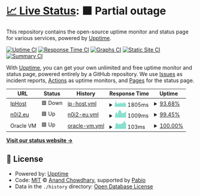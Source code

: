# [📈 Live Status](https://n0i2.github.io/upptime): <!--live status--> **🟧 Partial outage**

This repository contains the open-source uptime monitor and status page for various services, powered by [Upptime](https://github.com/upptime/upptime).

[![Uptime CI](https://github.com/n0i2/upptime/workflows/Uptime%20CI/badge.svg)](https://github.com/n0i2/upptime/actions?query=workflow%3A%22Uptime+CI%22)
[![Response Time CI](https://github.com/n0i2/upptime/workflows/Response%20Time%20CI/badge.svg)](https://github.com/n0i2/upptime/actions?query=workflow%3A%22Response+Time+CI%22)
[![Graphs CI](https://github.com/n0i2/upptime/workflows/Graphs%20CI/badge.svg)](https://github.com/n0i2/upptime/actions?query=workflow%3A%22Graphs+CI%22)
[![Static Site CI](https://github.com/n0i2/upptime/workflows/Static%20Site%20CI/badge.svg)](https://github.com/n0i2/upptime/actions?query=workflow%3A%22Static+Site+CI%22)
[![Summary CI](https://github.com/n0i2/upptime/workflows/Summary%20CI/badge.svg)](https://github.com/n0i2/upptime/actions?query=workflow%3A%22Summary+CI%22)

With [Upptime](https://upptime.js.org), you can get your own unlimited and free uptime monitor and status page, powered entirely by a GitHub repository. We use [Issues](https://github.com/n0i2/upptime/issues) as incident reports, [Actions](https://github.com/n0i2/upptime/actions) as uptime monitors, and [Pages](https://n0i2.github.io/upptime) for the status page.

<!--start: status pages-->
<!-- This summary is generated by Upptime (https://github.com/upptime/upptime) -->
<!-- Do not edit this manually, your changes will be overwritten -->
<!-- prettier-ignore -->
| URL | Status | History | Response Time | Uptime |
| --- | ------ | ------- | ------------- | ------ |
| <img alt="" src="https://icons.duckduckgo.com/ip3/www.iphost.net.ico" height="13"> [IpHost](https://www.iphost.net) | 🟥 Down | [ip-host.yml](https://github.com/n0i2/upptime/commits/HEAD/history/ip-host.yml) | <details><summary><img alt="Response time graph" src="./graphs/ip-host/response-time-week.png" height="20"> 1805ms</summary><br><a href="https://n0i2.github.io/upptime/history/ip-host"><img alt="Response time 1829" src="https://img.shields.io/endpoint?url=https%3A%2F%2Fraw.githubusercontent.com%2Fn0i2%2Fupptime%2FHEAD%2Fapi%2Fip-host%2Fresponse-time.json"></a><br><a href="https://n0i2.github.io/upptime/history/ip-host"><img alt="24-hour response time 1865" src="https://img.shields.io/endpoint?url=https%3A%2F%2Fraw.githubusercontent.com%2Fn0i2%2Fupptime%2FHEAD%2Fapi%2Fip-host%2Fresponse-time-day.json"></a><br><a href="https://n0i2.github.io/upptime/history/ip-host"><img alt="7-day response time 1805" src="https://img.shields.io/endpoint?url=https%3A%2F%2Fraw.githubusercontent.com%2Fn0i2%2Fupptime%2FHEAD%2Fapi%2Fip-host%2Fresponse-time-week.json"></a><br><a href="https://n0i2.github.io/upptime/history/ip-host"><img alt="30-day response time 1904" src="https://img.shields.io/endpoint?url=https%3A%2F%2Fraw.githubusercontent.com%2Fn0i2%2Fupptime%2FHEAD%2Fapi%2Fip-host%2Fresponse-time-month.json"></a><br><a href="https://n0i2.github.io/upptime/history/ip-host"><img alt="1-year response time 1829" src="https://img.shields.io/endpoint?url=https%3A%2F%2Fraw.githubusercontent.com%2Fn0i2%2Fupptime%2FHEAD%2Fapi%2Fip-host%2Fresponse-time-year.json"></a></details> | <details><summary><a href="https://n0i2.github.io/upptime/history/ip-host">93.68%</a></summary><a href="https://n0i2.github.io/upptime/history/ip-host"><img alt="All-time uptime 98.68%" src="https://img.shields.io/endpoint?url=https%3A%2F%2Fraw.githubusercontent.com%2Fn0i2%2Fupptime%2FHEAD%2Fapi%2Fip-host%2Fuptime.json"></a><br><a href="https://n0i2.github.io/upptime/history/ip-host"><img alt="24-hour uptime 91.63%" src="https://img.shields.io/endpoint?url=https%3A%2F%2Fraw.githubusercontent.com%2Fn0i2%2Fupptime%2FHEAD%2Fapi%2Fip-host%2Fuptime-day.json"></a><br><a href="https://n0i2.github.io/upptime/history/ip-host"><img alt="7-day uptime 93.68%" src="https://img.shields.io/endpoint?url=https%3A%2F%2Fraw.githubusercontent.com%2Fn0i2%2Fupptime%2FHEAD%2Fapi%2Fip-host%2Fuptime-week.json"></a><br><a href="https://n0i2.github.io/upptime/history/ip-host"><img alt="30-day uptime 80.76%" src="https://img.shields.io/endpoint?url=https%3A%2F%2Fraw.githubusercontent.com%2Fn0i2%2Fupptime%2FHEAD%2Fapi%2Fip-host%2Fuptime-month.json"></a><br><a href="https://n0i2.github.io/upptime/history/ip-host"><img alt="1-year uptime 98.40%" src="https://img.shields.io/endpoint?url=https%3A%2F%2Fraw.githubusercontent.com%2Fn0i2%2Fupptime%2FHEAD%2Fapi%2Fip-host%2Fuptime-year.json"></a></details>
| <img alt="" src="https://icons.duckduckgo.com/ip3/n0i2.eu.ico" height="13"> [n0i2.eu](https://n0i2.eu) | 🟩 Up | [n0i2-eu.yml](https://github.com/n0i2/upptime/commits/HEAD/history/n0i2-eu.yml) | <details><summary><img alt="Response time graph" src="./graphs/n0i2-eu/response-time-week.png" height="20"> 1009ms</summary><br><a href="https://n0i2.github.io/upptime/history/n0i2-eu"><img alt="Response time 1125" src="https://img.shields.io/endpoint?url=https%3A%2F%2Fraw.githubusercontent.com%2Fn0i2%2Fupptime%2FHEAD%2Fapi%2Fn0i2-eu%2Fresponse-time.json"></a><br><a href="https://n0i2.github.io/upptime/history/n0i2-eu"><img alt="24-hour response time 996" src="https://img.shields.io/endpoint?url=https%3A%2F%2Fraw.githubusercontent.com%2Fn0i2%2Fupptime%2FHEAD%2Fapi%2Fn0i2-eu%2Fresponse-time-day.json"></a><br><a href="https://n0i2.github.io/upptime/history/n0i2-eu"><img alt="7-day response time 1009" src="https://img.shields.io/endpoint?url=https%3A%2F%2Fraw.githubusercontent.com%2Fn0i2%2Fupptime%2FHEAD%2Fapi%2Fn0i2-eu%2Fresponse-time-week.json"></a><br><a href="https://n0i2.github.io/upptime/history/n0i2-eu"><img alt="30-day response time 1163" src="https://img.shields.io/endpoint?url=https%3A%2F%2Fraw.githubusercontent.com%2Fn0i2%2Fupptime%2FHEAD%2Fapi%2Fn0i2-eu%2Fresponse-time-month.json"></a><br><a href="https://n0i2.github.io/upptime/history/n0i2-eu"><img alt="1-year response time 1103" src="https://img.shields.io/endpoint?url=https%3A%2F%2Fraw.githubusercontent.com%2Fn0i2%2Fupptime%2FHEAD%2Fapi%2Fn0i2-eu%2Fresponse-time-year.json"></a></details> | <details><summary><a href="https://n0i2.github.io/upptime/history/n0i2-eu">99.45%</a></summary><a href="https://n0i2.github.io/upptime/history/n0i2-eu"><img alt="All-time uptime 99.57%" src="https://img.shields.io/endpoint?url=https%3A%2F%2Fraw.githubusercontent.com%2Fn0i2%2Fupptime%2FHEAD%2Fapi%2Fn0i2-eu%2Fuptime.json"></a><br><a href="https://n0i2.github.io/upptime/history/n0i2-eu"><img alt="24-hour uptime 100.00%" src="https://img.shields.io/endpoint?url=https%3A%2F%2Fraw.githubusercontent.com%2Fn0i2%2Fupptime%2FHEAD%2Fapi%2Fn0i2-eu%2Fuptime-day.json"></a><br><a href="https://n0i2.github.io/upptime/history/n0i2-eu"><img alt="7-day uptime 99.45%" src="https://img.shields.io/endpoint?url=https%3A%2F%2Fraw.githubusercontent.com%2Fn0i2%2Fupptime%2FHEAD%2Fapi%2Fn0i2-eu%2Fuptime-week.json"></a><br><a href="https://n0i2.github.io/upptime/history/n0i2-eu"><img alt="30-day uptime 99.52%" src="https://img.shields.io/endpoint?url=https%3A%2F%2Fraw.githubusercontent.com%2Fn0i2%2Fupptime%2FHEAD%2Fapi%2Fn0i2-eu%2Fuptime-month.json"></a><br><a href="https://n0i2.github.io/upptime/history/n0i2-eu"><img alt="1-year uptime 99.50%" src="https://img.shields.io/endpoint?url=https%3A%2F%2Fraw.githubusercontent.com%2Fn0i2%2Fupptime%2FHEAD%2Fapi%2Fn0i2-eu%2Fuptime-year.json"></a></details>
| <img alt="" src="https://icons.duckduckgo.com/ip3/null.ico" height="13"> Oracle VM | 🟩 Up | [oracle-vm.yml](https://github.com/n0i2/upptime/commits/HEAD/history/oracle-vm.yml) | <details><summary><img alt="Response time graph" src="./graphs/oracle-vm/response-time-week.png" height="20"> 103ms</summary><br><a href="https://n0i2.github.io/upptime/history/oracle-vm"><img alt="Response time 112" src="https://img.shields.io/endpoint?url=https%3A%2F%2Fraw.githubusercontent.com%2Fn0i2%2Fupptime%2FHEAD%2Fapi%2Foracle-vm%2Fresponse-time.json"></a><br><a href="https://n0i2.github.io/upptime/history/oracle-vm"><img alt="24-hour response time 110" src="https://img.shields.io/endpoint?url=https%3A%2F%2Fraw.githubusercontent.com%2Fn0i2%2Fupptime%2FHEAD%2Fapi%2Foracle-vm%2Fresponse-time-day.json"></a><br><a href="https://n0i2.github.io/upptime/history/oracle-vm"><img alt="7-day response time 103" src="https://img.shields.io/endpoint?url=https%3A%2F%2Fraw.githubusercontent.com%2Fn0i2%2Fupptime%2FHEAD%2Fapi%2Foracle-vm%2Fresponse-time-week.json"></a><br><a href="https://n0i2.github.io/upptime/history/oracle-vm"><img alt="30-day response time 114" src="https://img.shields.io/endpoint?url=https%3A%2F%2Fraw.githubusercontent.com%2Fn0i2%2Fupptime%2FHEAD%2Fapi%2Foracle-vm%2Fresponse-time-month.json"></a><br><a href="https://n0i2.github.io/upptime/history/oracle-vm"><img alt="1-year response time 112" src="https://img.shields.io/endpoint?url=https%3A%2F%2Fraw.githubusercontent.com%2Fn0i2%2Fupptime%2FHEAD%2Fapi%2Foracle-vm%2Fresponse-time-year.json"></a></details> | <details><summary><a href="https://n0i2.github.io/upptime/history/oracle-vm">100.00%</a></summary><a href="https://n0i2.github.io/upptime/history/oracle-vm"><img alt="All-time uptime 99.37%" src="https://img.shields.io/endpoint?url=https%3A%2F%2Fraw.githubusercontent.com%2Fn0i2%2Fupptime%2FHEAD%2Fapi%2Foracle-vm%2Fuptime.json"></a><br><a href="https://n0i2.github.io/upptime/history/oracle-vm"><img alt="24-hour uptime 100.00%" src="https://img.shields.io/endpoint?url=https%3A%2F%2Fraw.githubusercontent.com%2Fn0i2%2Fupptime%2FHEAD%2Fapi%2Foracle-vm%2Fuptime-day.json"></a><br><a href="https://n0i2.github.io/upptime/history/oracle-vm"><img alt="7-day uptime 100.00%" src="https://img.shields.io/endpoint?url=https%3A%2F%2Fraw.githubusercontent.com%2Fn0i2%2Fupptime%2FHEAD%2Fapi%2Foracle-vm%2Fuptime-week.json"></a><br><a href="https://n0i2.github.io/upptime/history/oracle-vm"><img alt="30-day uptime 100.00%" src="https://img.shields.io/endpoint?url=https%3A%2F%2Fraw.githubusercontent.com%2Fn0i2%2Fupptime%2FHEAD%2Fapi%2Foracle-vm%2Fuptime-month.json"></a><br><a href="https://n0i2.github.io/upptime/history/oracle-vm"><img alt="1-year uptime 99.97%" src="https://img.shields.io/endpoint?url=https%3A%2F%2Fraw.githubusercontent.com%2Fn0i2%2Fupptime%2FHEAD%2Fapi%2Foracle-vm%2Fuptime-year.json"></a></details>

<!--end: status pages-->

[**Visit our status website →**](https://n0i2.github.io/upptime/)

## 📄 License

- Powered by: [Upptime](https://github.com/upptime/upptime)
- Code: [MIT](./LICENSE) © [Anand Chowdhary](https://anandchowdhary.com), supported by [Pabio](https://pabio.com)
- Data in the `./history` directory: [Open Database License](https://opendatacommons.org/licenses/odbl/1-0/)
